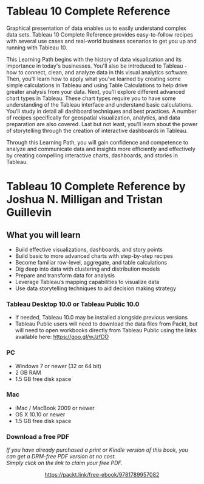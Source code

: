 # Tableau 10 Complete Reference
Graphical presentation of data enables us to easily understand complex data sets. Tableau 10 Complete Reference provides easy-to-follow recipes with several use cases and real-world business scenarios to get you up and running with Tableau 10.

This Learning Path begins with the history of data visualization and its importance in today's businesses. You'll also be introduced to Tableau - how to connect, clean, and analyze data in this visual analytics software. Then, you'll learn how to apply what you've learned by creating some simple calculations in Tableau and using Table Calculations to help drive greater analysis from your data. Next, you'll explore different advanced chart types in Tableau. These chart types require you to have some understanding of the Tableau interface and understand basic calculations. You’ll study in detail all dashboard techniques and best practices. A number of recipes specifically for geospatial visualization, analytics, and data preparation are also covered. Last but not least, you'll learn about the power of storytelling through the creation of interactive dashboards in Tableau. 

Through this Learning Path, you will gain confidence and competence to analyze and communicate data and insights more efficiently and effectively by creating compelling interactive charts, dashboards, and stories in Tableau.
<br>
# Tableau 10 Complete Reference by **Joshua N. Milligan and Tristan Guillevin**

## What you will learn
* Build effective visualizations, dashboards, and story points
* Build basic to more advanced charts with step-by-step recipes
* Become familiar row-level, aggregate, and table calculations
* Dig deep into data with clustering and distribution models
* Prepare and transform data for analysis 
* Leverage Tableau’s mapping capabilities to visualize data
* Use data storytelling techniques to aid decision making strategy

### Tableau Desktop 10.0 or Tableau Public 10.0
* If needed, Tableau 10.0 may be installed alongside previous versions
* Tableau Public users will need to download the data files from Packt, but will need to open workbooks directly from Tableau Public using the links available here:
https://goo.gl/wJzfDO

### PC
* Windows 7 or newer (32 or 64 bit)
* 2 GB RAM
* 1.5 GB free disk space

### Mac
* iMac / MacBook 2009 or newer
* OS X 10.10 or newer
* 1.5 GB free disk space
### Download a free PDF

 <i>If you have already purchased a print or Kindle version of this book, you can get a DRM-free PDF version at no cost.<br>Simply click on the link to claim your free PDF.</i>
<p align="center"> <a href="https://packt.link/free-ebook/9781789957082">https://packt.link/free-ebook/9781789957082 </a> </p>